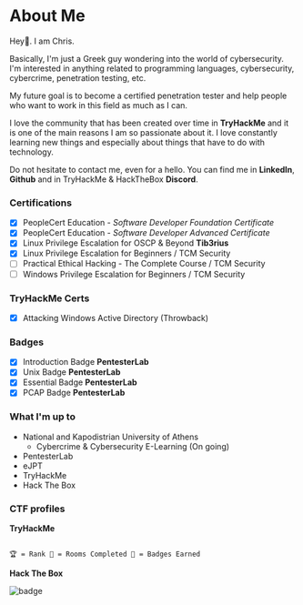 # About Me

Hey👋. I am Chris.

Basically, I'm just a Greek guy wondering into the world of cybersecurity.
I'm interested in anything related to programming languages, cybersecurity, cybercrime, penetration testing, etc.

My future goal is to become a certified penetration tester and help people who want to work in this field as much as I can.

I love the community that has been created over time in **TryHackMe** and it is one of the main reasons I am so passionate about it. I love constantly learning new things and especially about things that have to do with technology.

Do not hesitate to contact me, even for a hello. You can find me in **LinkedIn**, **Github** and in TryHackMe & HackTheBox **Discord**.

### Certifications
- [x] PeopleCert Education - _Software Developer Foundation Certificate_
- [x] PeopleCert Education - _Software Developer Advanced Certificate_
- [x] Linux Privilege Escalation for OSCP & Beyond **Tib3rius**
- [x] Linux Privilege Escalation for Beginners / TCM Security
- [ ] Practical Ethical Hacking - The Complete Course / TCM Security
- [ ] Windows Privilege Escalation for Beginners / TCM Security

### TryHackMe Certs
- [x] Attacking Windows Active Directory (Throwback)

### Badges
- [x] Introduction Badge **PentesterLab**
- [x] Unix Badge **PentesterLab**
- [x] Essential Badge **PentesterLab**
- [x] PCAP Badge **PentesterLab**

### What I'm up to
- National and Kapodistrian University of Athens
    * Cybercrime & Cybersecurity E-Learning (On going)
- PentesterLab
- eJPT
- TryHackMe
- Hack The Box

### CTF profiles
**TryHackMe**
<script src="https://tryhackme.com/badge/92316"></script>

```

🏆 = Rank 🚪 = Rooms Completed 🎯 = Badges Earned

```

**Hack The Box**

![badge](/htb/248814.png)